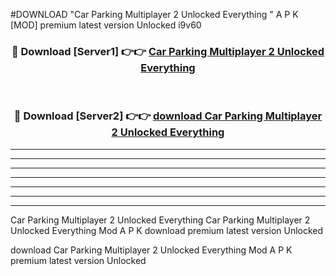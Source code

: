#DOWNLOAD "Car Parking Multiplayer 2 Unlocked Everything " A P K [MOD] premium latest version Unlocked i9v60 



<div align="center">
<h3>🔴 Download [Server1] 👉👉 <a href="https://apkdownload7.web.app/">Car Parking Multiplayer 2 Unlocked Everything  </a></h3><br>

<h3>🔴 Download [Server2] 👉👉 <a href="https://apkdownload7.web.app/">download Car Parking Multiplayer 2 Unlocked Everything  </a></h3>
</div>


----------------------------------------------------------

----------------------------------------------------------

----------------------------------------------------------

----------------------------------------------------------

----------------------------------------------------------

----------------------------------------------------------

----------------------------------------------------------

Car Parking Multiplayer 2 Unlocked Everything Car Parking Multiplayer 2 Unlocked Everything  Mod A P K download premium latest version Unlocked

download Car Parking Multiplayer 2 Unlocked Everything  Mod A P K premium latest version Unlocked


